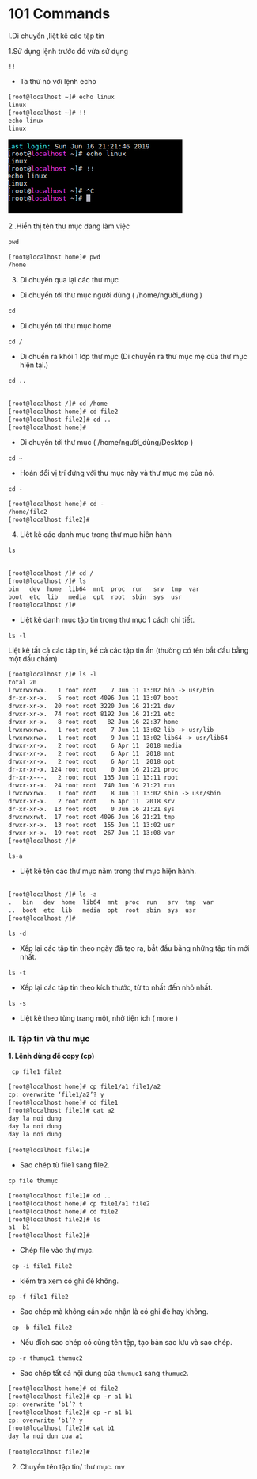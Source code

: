 # 101 Commands

I.Di chuyển ,liệt kê các tập tin

1.Sử dụng lệnh trước đó vừa sử dụng
```
!!
```
- Ta thử nó với lệnh echo
```
[root@localhost ~]# echo linux
linux
[root@localhost ~]# !!
echo linux
linux
```
![](../images/commands/a1.png)

2 .Hiển thị tên thư mục đang làm việc

`pwd`
```
[root@localhost home]# pwd
/home

```
3. Di chuyển qua lại các thư mục
- Di chuyển tới thư mục người dùng ( /home/người_dùng )

`cd`
- Di chuyển tới thư mục home

`cd /`
- Di chuển ra khỏi 1 lớp thư mục (Di chuyển ra thư mục mẹ của thư mục hiện tại.)

`cd ..`
```

[root@localhost /]# cd /home
[root@localhost home]# cd file2
[root@localhost file2]# cd ..
[root@localhost home]#

```
- Di chuyển tới thư mục ( /home/người_dùng/Desktop )

`cd ~`
- Hoán đổi vị trí đứng với thư mục này và thư mục mẹ của nó.

`cd -`
```
[root@localhost home]# cd -
/home/file2
[root@localhost file2]# 
```

4. Liệt kê các danh mục trong thư mục hiện hành

`ls`
```

[root@localhost /]# cd /
[root@localhost /]# ls
bin   dev  home  lib64  mnt  proc  run   srv  tmp  var
boot  etc  lib   media  opt  root  sbin  sys  usr
[root@localhost /]#

```

- Liệt kê danh mục tập tin trong thư mục 1 cách chi tiết.

`ls -l`

Liệt kê tất cả các tập tin, kể cả các tập tin ẩn (thường có tên bắt đầu bằng một dấu chấm)

```
[root@localhost /]# ls -l
total 20
lrwxrwxrwx.   1 root root    7 Jun 11 13:02 bin -> usr/bin
dr-xr-xr-x.   5 root root 4096 Jun 11 13:07 boot
drwxr-xr-x.  20 root root 3220 Jun 16 21:21 dev
drwxr-xr-x.  74 root root 8192 Jun 16 21:21 etc
drwxr-xr-x.   8 root root   82 Jun 16 22:37 home
lrwxrwxrwx.   1 root root    7 Jun 11 13:02 lib -> usr/lib
lrwxrwxrwx.   1 root root    9 Jun 11 13:02 lib64 -> usr/lib64
drwxr-xr-x.   2 root root    6 Apr 11  2018 media
drwxr-xr-x.   2 root root    6 Apr 11  2018 mnt
drwxr-xr-x.   2 root root    6 Apr 11  2018 opt
dr-xr-xr-x. 124 root root    0 Jun 16 21:21 proc
dr-xr-x---.   2 root root  135 Jun 11 13:11 root
drwxr-xr-x.  24 root root  740 Jun 16 21:21 run
lrwxrwxrwx.   1 root root    8 Jun 11 13:02 sbin -> usr/sbin
drwxr-xr-x.   2 root root    6 Apr 11  2018 srv
dr-xr-xr-x.  13 root root    0 Jun 16 21:21 sys
drwxrwxrwt.  17 root root 4096 Jun 16 21:21 tmp
drwxr-xr-x.  13 root root  155 Jun 11 13:02 usr
drwxr-xr-x.  19 root root  267 Jun 11 13:08 var
[root@localhost /]#

```
`ls-a`

- Liệt kê tên các thư mục nằm trong thư mục hiện hành.
```

[root@localhost /]# ls -a
.   bin   dev  home  lib64  mnt  proc  run   srv  tmp  var
..  boot  etc  lib   media  opt  root  sbin  sys  usr
[root@localhost /]#

```
`ls -d`
 - Xếp lại các tập tin theo ngày đã tạo ra, bắt đầu bằng những tập tin mới nhất.

`ls -t`
- Xếp lại các tập tin theo kích thước, từ to nhất đến nhỏ nhất.

`ls -s`
- Liệt kê theo từng trang một, nhờ tiện ích ( more )

### II. Tập tin và thư mục
**1. Lệnh dùng để copy (cp)**

 
`` cp file1 file2``

```
[root@localhost home]# cp file1/a1 file1/a2
cp: overwrite ‘file1/a2’? y
[root@localhost home]# cd file1
[root@localhost file1]# cat a2
day la noi dung
day la noi dung
day la noi dung

[root@localhost file1]#

```
 - Sao chép từ file1 sang file2.



`` cp file thưmục ``

```
[root@localhost file1]# cd ..
[root@localhost home]# cp file1/a1 file2
[root@localhost home]# cd file2
[root@localhost file2]# ls
a1  b1
[root@localhost file2]#

```
- Chép file vào thự mục.


`` cp -i file1 file2``

- kiểm tra xem có ghi đè không.
    


`` cp -f file1 file2 ``
   
   - Sao chép mà không cần xác nhận là có ghi đè hay không.


`` cp -b file1 file2``

- Nếu đích sao chép có cùng tên tệp, tạo bản sao lưu và sao chép.
    


`` cp -r thưmục1 thưmục2 ``
    
- Sao chép tất cả nội dung của ``thưmục1`` sang ``thưmục2``.
```
[root@localhost home]# cd file2
[root@localhost file2]# cp -r a1 b1
cp: overwrite ‘b1’? t
[root@localhost file2]# cp -r a1 b1
cp: overwrite ‘b1’? y
[root@localhost file2]# cat b1
day la noi dun cua a1

[root@localhost file2]#

```

2. Chuyển tên tập tin/ thư mục. mv
